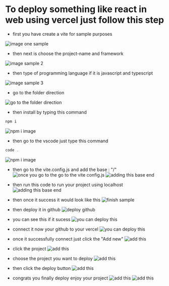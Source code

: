 # To deploy something like react in web using vercel just follow this step

- first you have create a vite for sample purposes 

![image one sample](https://github.com/Adornadowilliam2/simo-hayha/blob/main/media/1.png?raw=true)

- then next is choose the project-name and framework

![image sample 2](https://github.com/Adornadowilliam2/simo-hayha/blob/main/media/2.png?raw=true)

- then type of programming language if it is javascript and typescript

![image sample 3](https://github.com/Adornadowilliam2/simo-hayha/blob/main/media/3.png?raw=true)

- go to the folder direction

![go to the folder direction](https://github.com/Adornadowilliam2/simo-hayha/blob/main/media/4.png?raw=true)


- then install by typing this command 

```php
npm i
```

![npm i image](https://github.com/Adornadowilliam2/simo-hayha/blob/main/media/5.png?raw=true)

- then go to the vscode just type this command 

```php
code .
```
![npm i image](https://github.com/Adornadowilliam2/simo-hayha/blob/main/media/6.png?raw=true)
- then go to the vite.config.js and add the base : "/"
![once you go to the go to the vite config.js](https://github.com/Adornadowilliam2/simo-hayha/blob/main/media/7.png?raw=true)
![adding this base end](https://github.com/Adornadowilliam2/simo-hayha/blob/main/media/8.png?raw=true)

- then run this code to run your project using localhost 
![adding this base end](https://github.com/Adornadowilliam2/simo-hayha/blob/main/media/9.png?raw=true)

- then once it success it would look like this
![finish sample](https://github.com/Adornadowilliam2/simo-hayha/blob/main/media/10.png?raw=true)

- then deploy it in github
![deploy github](https://github.com/Adornadowilliam2/simo-hayha/blob/main/media/11.png?raw=true)

- you can see this if it sucess 
![you can deploy this](https://github.com/Adornadowilliam2/simo-hayha/blob/main/media/12.png?raw=true)

- connect it now your github to your vercel
![you can deploy this](https://github.com/Adornadowilliam2/simo-hayha/blob/main/media/13.png?raw=true)

- once it successfully connect just click the "Add new"
![add this](https://github.com/Adornadowilliam2/simo-hayha/blob/main/media/14.png?raw=true)

- click the project
![add this](https://github.com/Adornadowilliam2/simo-hayha/blob/main/media/15.png?raw=true)

- choose the project you want to deploy
![add this](https://github.com/Adornadowilliam2/simo-hayha/blob/main/media/16.png?raw=true)

- then click the deploy button
![add this](https://github.com/Adornadowilliam2/simo-hayha/blob/main/media/17.png?raw=true)

- congrats you finally deploy enjoy your project
![add this](https://github.com/Adornadowilliam2/simo-hayha/blob/main/media/18.png?raw=true)
![add this](https://github.com/Adornadowilliam2/simo-hayha/blob/main/media/19.png?raw=true)